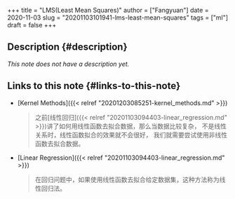 +++
title = "LMS(Least Mean Squares)"
author = ["Fangyuan"]
date = 2020-11-03
slug = "20201103101941-lms-least-mean-squares"
tags = ["ml"]
draft = false
+++

## Description {#description}

_This note does not have a description yet._


## Links to this note {#links-to-this-note}

-   [Kernel Methods]({{< relref "20201203085251-kernel_methods.md" >}})

    >   之前[线性回归]({{< relref "20201103094403-linear_regression.md" >}})讲了如何用线性函数去拟合数据，那么当数据比较复杂，
    > 不是线性关系时，线性函数拟合的效果就不会很好，
    > 我们就需要尝试使用非线性函数去拟合数据。
-   [Linear Regression]({{< relref "20201103094403-linear_regression.md" >}})

    > 在回归问题中，如果使用线性函数去拟合给定数据集，这种方法称为线性回归法。
